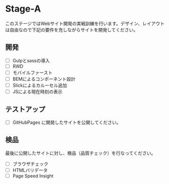 # Stage-A

このステージではWebサイト開発の実戦訓練を行います。デザイン、レイアウトは自由なので下記の要件を充しながらサイトを開発してください。

## 開発

- [ ] Gulpとsassの導入
- [ ] RWD
- [ ] モバイルファースト
- [ ] BEMによるコンポーネント設計
- [ ] Slickによるカルーセル追加
- [ ] JSによる現在時刻の表示

## テストアップ

- [ ] GitHubPages に開発したサイトを公開してください。

## 検品

最後に公開したサイトに対し、検品（品質チェック）を行なってください。

- [ ] ブラウザチェック
- [ ] HTMLバリデータ
- [ ] Page Speed Insight
